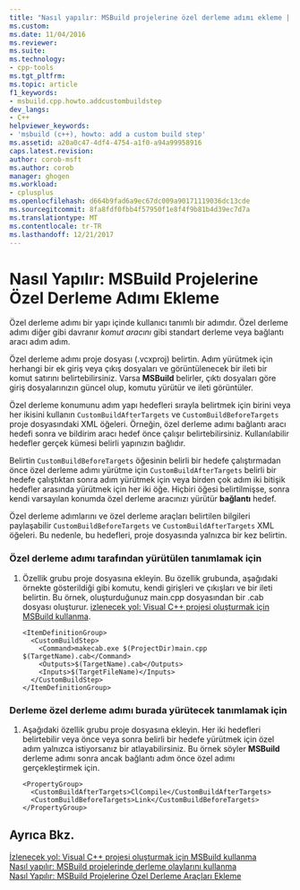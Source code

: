 ```yaml
---
title: "Nasıl yapılır: MSBuild projelerine özel derleme adımı ekleme | Microsoft Docs"
ms.custom: 
ms.date: 11/04/2016
ms.reviewer: 
ms.suite: 
ms.technology:
- cpp-tools
ms.tgt_pltfrm: 
ms.topic: article
f1_keywords:
- msbuild.cpp.howto.addcustombuildstep
dev_langs:
- C++
helpviewer_keywords:
- 'msbuild (c++), howto: add a custom build step'
ms.assetid: a20a0c47-4df4-4754-a1f0-a94a99958916
caps.latest.revision: 
author: corob-msft
ms.author: corob
manager: ghogen
ms.workload:
- cplusplus
ms.openlocfilehash: d664b9fad6a9ec67dc009a90171119036dc13cde
ms.sourcegitcommit: 8fa8fdf0fbb4f57950f1e8f4f9b81b4d39ec7d7a
ms.translationtype: MT
ms.contentlocale: tr-TR
ms.lasthandoff: 12/21/2017
---
```

# <a name="how-to-add-a-custom-build-step-to-msbuild-projects"></a>Nasıl Yapılır: MSBuild Projelerine Özel Derleme Adımı Ekleme
Özel derleme adımı bir yapı içinde kullanıcı tanımlı bir adımdır. Özel derleme adımı diğer gibi davranır *komut aracını* gibi standart derleme veya bağlantı aracı adım adım.  
  
 Özel derleme adımı proje dosyası (.vcxproj) belirtin. Adım yürütmek için herhangi bir ek giriş veya çıkış dosyaları ve görüntülenecek bir ileti bir komut satırını belirtebilirsiniz. Varsa **MSBuild** belirler, çıktı dosyaları göre giriş dosyalarınızın güncel olup, komutu yürütür ve ileti görüntüler.  
  
 Özel derleme konumunu adım yapı hedefleri sırayla belirtmek için birini veya her ikisini kullanın `CustomBuildAfterTargets` ve `CustomBuildBeforeTargets` proje dosyasındaki XML öğeleri. Örneğin, özel derleme adımı bağlantı aracı hedefi sonra ve bildirim aracı hedef önce çalışır belirtebilirsiniz. Kullanılabilir hedefler gerçek kümesi belirli yapınızın bağlıdır.  
  
 Belirtin `CustomBuildBeforeTargets` öğesinin belirli bir hedefe çalıştırmadan önce özel derleme adımı yürütme için `CustomBuildAfterTargets` belirli bir hedefe çalıştıktan sonra adım yürütmek için veya birden çok adım iki bitişik hedefler arasında yürütmek için her iki öğe. Hiçbiri öğesi belirtilmişse, sonra kendi varsayılan konumda özel derleme aracınızı yürütür **bağlantı** hedef.  
  
 Özel derleme adımlarını ve özel derleme araçları belirtilen bilgileri paylaşabilir `CustomBuildBeforeTargets` ve `CustomBuildAfterTargets` XML öğeleri. Bu nedenle, bu hedefleri, proje dosyasında yalnızca bir kez belirtin.  
  
### <a name="to-define-what-is-executed-by-the-custom-build-step"></a>Özel derleme adımı tarafından yürütülen tanımlamak için  
  
1.  Özellik grubu proje dosyasına ekleyin. Bu özellik grubunda, aşağıdaki örnekte gösterildiği gibi komutu, kendi girişleri ve çıkışları ve bir ileti belirtin. Bu örnek, oluşturduğunuz main.cpp dosyasından bir .cab dosyası oluşturur. [izlenecek yol: Visual C++ projesi oluşturmak için MSBuild kullanma](../build/walkthrough-using-msbuild-to-create-a-visual-cpp-project.md).  
  
    ```  
    <ItemDefinitionGroup>  
      <CustomBuildStep>  
        <Command>makecab.exe $(ProjectDir)main.cpp $(TargetName).cab</Command>  
        <Outputs>$(TargetName).cab</Outputs>  
        <Inputs>$(TargetFileName)</Inputs>  
      </CustomBuildStep>  
    </ItemDefinitionGroup>  
    ```  
  
### <a name="to-define-where-in-the-build-the-custom-build-step-will-execute"></a>Derleme özel derleme adımı burada yürütecek tanımlamak için  
  
1.  Aşağıdaki özellik grubu proje dosyasına ekleyin. Her iki hedefleri belirtebilir veya önce veya sonra belirli bir hedefe yürütmek için özel adım yalnızca istiyorsanız bir atlayabilirsiniz. Bu örnek söyler **MSBuild** derleme adımı sonra ancak bağlantı adım önce özel adımı gerçekleştirmek için.  
  
    ```  
    <PropertyGroup>  
      <CustomBuildAfterTargets>ClCompile</CustomBuildAfterTargets>  
      <CustomBuildBeforeTargets>Link</CustomBuildBeforeTargets>  
    </PropertyGroup>  
    ```  
  
## <a name="see-also"></a>Ayrıca Bkz.  
 [İzlenecek yol: Visual C++ projesi oluşturmak için MSBuild kullanma](../build/walkthrough-using-msbuild-to-create-a-visual-cpp-project.md)   
 [Nasıl yapılır: MSBuild projelerinde derleme olaylarını kullanma](../build/how-to-use-build-events-in-msbuild-projects.md)   
 [Nasıl Yapılır: MSBuild Projelerine Özel Derleme Araçları Ekleme](../build/how-to-add-custom-build-tools-to-msbuild-projects.md)